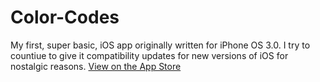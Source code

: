 Color-Codes
===========

My first, super basic, iOS app originally written for iPhone OS 3.0. I try to countiue to give it compatibility updates for new versions of iOS for nostalgic reasons. [View on the App Store](https://itunes.apple.com/us/app/color-codes/id455003501?ls=1&mt=8)
